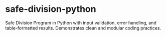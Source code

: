 # safe-division-python
Safe Division Program in Python with input validation, error handling, and table-formatted results. Demonstrates clean and modular coding practices.
